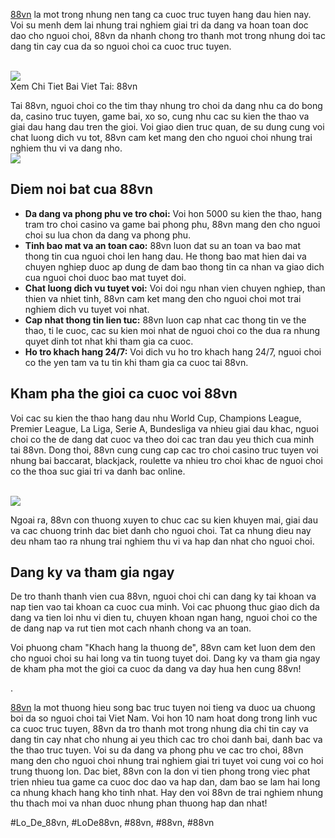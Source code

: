 <p><a href="https://88vn.mba/">88vn</a> la mot trong nhung nen tang ca cuoc truc tuyen hang dau hien nay. Voi su menh dem lai nhung trai nghiem giai tri da dang va hoan toan doc dao cho nguoi choi, 88vn da nhanh chong tro thanh mot trong nhung doi tac dang tin cay cua da so nguoi choi ca cuoc truc tuyen.</p><br><img src="https://88vn.mba/wp-content/uploads/2025/03/88vn-4.webp"></br>
Xem Chi Tiet Bai Viet Tai: 88vn<p>Tai 88vn, nguoi choi co the tim thay nhung tro choi da dang nhu ca do bong da, casino truc tuyen, game bai, xo so, cung nhu cac su kien the thao va giai dau hang dau tren the gioi. Voi giao dien truc quan, de su dung cung voi chat luong dich vu tot, 88vn cam ket mang den cho nguoi choi nhung trai nghiem thu vi va dang nho.<br><img src="https://88vn.mba/wp-content/uploads/2025/03/88vn-6.webp"></br><h2>Diem noi bat cua 88vn</h2><ul>
<li><strong>Da dang va phong phu ve tro choi:</strong> Voi hon 5000 su kien the thao, hang tram tro choi casino va game bai phong phu, 88vn mang den cho nguoi choi su lua chon da dang va phong phu.</li>
<li><strong>Tinh bao mat va an toan cao:</strong> 88vn luon dat su an toan va bao mat thong tin cua nguoi choi len hang dau. He thong bao mat hien dai va chuyen nghiep duoc ap dung de dam bao thong tin ca nhan va giao dich cua nguoi choi duoc bao mat tuyet doi.</li>
<li><strong>Chat luong dich vu tuyet voi:</strong> Voi doi ngu nhan vien chuyen nghiep, than thien va nhiet tinh, 88vn cam ket mang den cho nguoi choi mot trai nghiem dich vu tuyet voi nhat.</li>
<li><strong>Cap nhat thong tin lien tuc:</strong> 88vn luon cap nhat cac thong tin ve the thao, ti le cuoc, cac su kien moi nhat de nguoi choi co the dua ra nhung quyet dinh tot nhat khi tham gia ca cuoc.</li>
<li><strong>Ho tro khach hang 24/7:</strong> Voi dich vu ho tro khach hang 24/7, nguoi choi co the yen tam va tu tin khi tham gia ca cuoc tai 88vn.</li>
</ul><h2>Kham pha the gioi ca cuoc voi 88vn</h2><p>Voi cac su kien the thao hang dau nhu World Cup, Champions League, Premier League, La Liga, Serie A, Bundesliga va nhieu giai dau khac, nguoi choi co the de dang dat cuoc va theo doi cac tran dau yeu thich cua minh tai 88vn. Dong thoi, 88vn cung cung cap cac tro choi casino truc tuyen voi nhung bai baccarat, blackjack, roulette va nhieu tro choi khac de nguoi choi co the thoa suc giai tri va danh bac online.</p><br><img src="https://88vn.mba/wp-content/uploads/2025/03/88vn-5.webp"></br><p>Ngoai ra, 88vn con thuong xuyen to chuc cac su kien khuyen mai, giai dau va cac chuong trinh dac biet danh cho nguoi choi. Tat ca nhung dieu nay deu nham tao ra nhung trai nghiem thu vi va hap dan nhat cho nguoi choi.<h2>Dang ky va tham gia ngay</h2><p>De tro thanh thanh vien cua 88vn, nguoi choi chi can dang ky tai khoan va nap tien vao tai khoan ca cuoc cua minh. Voi cac phuong thuc giao dich da dang va tien loi nhu vi dien tu, chuyen khoan ngan hang, nguoi choi co the de dang nap va rut tien mot cach nhanh chong va an toan.</p><p>Voi phuong cham "Khach hang la thuong de", 88vn cam ket luon dem den cho nguoi choi su hai long va tin tuong tuyet doi. Dang ky va tham gia ngay de kham pha mot the gioi ca cuoc da dang va day hua hen cung 88vn!<p>.

<a href="https://88vn.mba/">88vn</a> la mot thuong hieu song bac truc tuyen noi tieng va duoc ua chuong boi da so nguoi choi tai Viet Nam. Voi hon 10 nam hoat dong trong linh vuc ca cuoc truc tuyen, 88vn da tro thanh mot trong nhung dia chi tin cay va dang tin cay nhat cho nhung ai yeu thich cac tro choi danh bai, danh bac va the thao truc tuyen. Voi su da dang va phong phu ve cac tro choi, 88vn mang den cho nguoi choi nhung trai nghiem giai tri tuyet voi cung voi co hoi trung thuong lon. Dac biet, 88vn con la don vi tien phong trong viec phat trien nhieu tua game ca cuoc doc dao va hap dan, dam bao se lam hai long ca nhung khach hang kho tinh nhat. Hay den voi 88vn de trai nghiem nhung thu thach moi va nhan duoc nhung phan thuong hap dan nhat!</p>
#Lo_De_88vn, #LoDe88vn, #88vn, #88vn, #88vn
